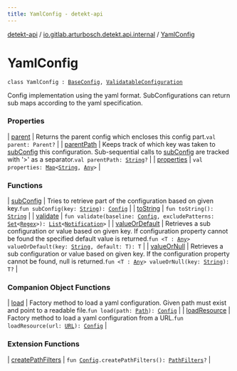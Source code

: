 ```yaml
---
title: YamlConfig - detekt-api
---
```


[detekt-api](../../index.html) / [io.gitlab.arturbosch.detekt.api.internal](../index.html) / [YamlConfig](./index.html)

# YamlConfig

`class YamlConfig : `[`BaseConfig`](../-base-config/index.html)`, `[`ValidatableConfiguration`](../-validatable-configuration/index.html)

Config implementation using the yaml format. SubConfigurations can return sub maps according to the
yaml specification.

### Properties

| [parent](parent.html) | Returns the parent config which encloses this config part.`val parent: Parent?` |
| [parentPath](parent-path.html) | Keeps track of which key was taken to [subConfig](../../io.gitlab.arturbosch.detekt.api/-config/sub-config.html) this configuration. Sub-sequential calls to [subConfig](../../io.gitlab.arturbosch.detekt.api/-config/sub-config.html) are tracked with '&gt;' as a separator.`val parentPath: `[`String`](https://kotlinlang.org/api/latest/jvm/stdlib/kotlin/-string/index.html)`?` |
| [properties](properties.html) | `val properties: `[`Map`](https://kotlinlang.org/api/latest/jvm/stdlib/kotlin.collections/-map/index.html)`<`[`String`](https://kotlinlang.org/api/latest/jvm/stdlib/kotlin/-string/index.html)`, `[`Any`](https://kotlinlang.org/api/latest/jvm/stdlib/kotlin/-any/index.html)`>` |

### Functions

| [subConfig](sub-config.html) | Tries to retrieve part of the configuration based on given key.`fun subConfig(key: `[`String`](https://kotlinlang.org/api/latest/jvm/stdlib/kotlin/-string/index.html)`): `[`Config`](../../io.gitlab.arturbosch.detekt.api/-config/index.html) |
| [toString](to-string.html) | `fun toString(): `[`String`](https://kotlinlang.org/api/latest/jvm/stdlib/kotlin/-string/index.html) |
| [validate](validate.html) | `fun validate(baseline: `[`Config`](../../io.gitlab.arturbosch.detekt.api/-config/index.html)`, excludePatterns: `[`Set`](https://kotlinlang.org/api/latest/jvm/stdlib/kotlin.collections/-set/index.html)`<`[`Regex`](https://kotlinlang.org/api/latest/jvm/stdlib/kotlin.text/-regex/index.html)`>): `[`List`](https://kotlinlang.org/api/latest/jvm/stdlib/kotlin.collections/-list/index.html)`<`[`Notification`](../../io.gitlab.arturbosch.detekt.api/-notification/index.html)`>` |
| [valueOrDefault](value-or-default.html) | Retrieves a sub configuration or value based on given key. If configuration property cannot be found the specified default value is returned.`fun <T : `[`Any`](https://kotlinlang.org/api/latest/jvm/stdlib/kotlin/-any/index.html)`> valueOrDefault(key: `[`String`](https://kotlinlang.org/api/latest/jvm/stdlib/kotlin/-string/index.html)`, default: T): T` |
| [valueOrNull](value-or-null.html) | Retrieves a sub configuration or value based on given key. If the configuration property cannot be found, null is returned.`fun <T : `[`Any`](https://kotlinlang.org/api/latest/jvm/stdlib/kotlin/-any/index.html)`> valueOrNull(key: `[`String`](https://kotlinlang.org/api/latest/jvm/stdlib/kotlin/-string/index.html)`): T?` |

### Companion Object Functions

| [load](load.html) | Factory method to load a yaml configuration. Given path must exist and point to a readable file.`fun load(path: `[`Path`](https://docs.oracle.com/javase/8/docs/api/java/nio/file/Path.html)`): `[`Config`](../../io.gitlab.arturbosch.detekt.api/-config/index.html) |
| [loadResource](load-resource.html) | Factory method to load a yaml configuration from a URL.`fun loadResource(url: `[`URL`](https://docs.oracle.com/javase/8/docs/api/java/net/URL.html)`): `[`Config`](../../io.gitlab.arturbosch.detekt.api/-config/index.html) |

### Extension Functions

| [createPathFilters](../create-path-filters.html) | `fun `[`Config`](../../io.gitlab.arturbosch.detekt.api/-config/index.html)`.createPathFilters(): `[`PathFilters`](../-path-filters/index.html)`?` |

